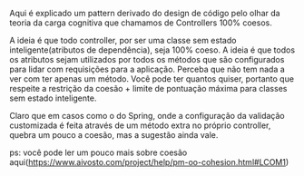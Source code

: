 Aqui é explicado um pattern derivado do design de código pelo olhar da teoria da carga cognitiva que chamamos de Controllers 100% coesos.

A ideia é que todo controller, por ser uma classe sem estado inteligente(atributos de dependência), seja 100% coeso. A ideia é que todos os atributos sejam utilizados por todos os métodos que são configurados para lidar com requisições para a aplicação. Perceba que não tem nada a ver com ter apenas um método. Você pode ter quantos quiser, portanto que respeite a restrição da coesão + limite de pontuação máxima para classes sem estado inteligente. 

Claro que em casos como o do Spring, onde a configuração da validação customizada é feita através de um método extra no próprio controller, quebra um pouco a coesão, mas a sugestão ainda vale. 

ps: você pode ler um pouco mais sobre coesão aqui(https://www.aivosto.com/project/help/pm-oo-cohesion.html#LCOM1​) 
